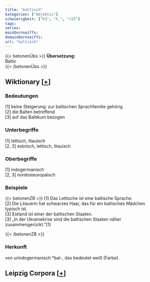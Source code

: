 ```yaml
---
title: "baltisch"
kategorien: ["Adjektiv"]
schwierigkeit: ["k3", "h_", "r23"]
tags:
series:
mainDornseiffs:
domainDornseiffs:
url: "baltisch"
---
```


{{< betonenÜbs >}}
**Übersetzung:**  
Baltic  
{{< /betonenÜbs >}}

## Wiktionary [[+](https://de.wiktionary.org/wiki/baltisch)]

### Bedeutungen
[1] keine Steigerung: zur baltischen Sprachfamilie gehörig  
[2] die Balten betreffend  
[3] auf das Baltikum bezogen  

### Unterbegriffe
[1] lettisch, litauisch  
[2, 3] estnisch, lettisch, litauisch  

### Oberbegriffe
[1] indogermanisch  
[2, 3] nordosteuropäisch  

### Beispiele
{{< betonenZB >}}
[1] Das Lettische ist eine baltische Sprache.  
[2] Die Litauerin hat schwarzes Haar, das für ein baltisches Mädchen typisch ist.  
[3] Estland ist einer der baltischen Staaten.  
[3] „In der Ukrainekrise sind die baltischen Staaten näher zusammengerückt.“[1]  

{{< /betonenZB >}}
### Herkunft
von urindogermanisch *bal-, das bedeutet weiß (Farbe).  


## Leipzig Corpora [[+](https://corpora.uni-leipzig.de/en/res?word=baltisch&corpusId=deu_newscrawl-public_2018)]

